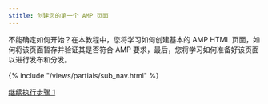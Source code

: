 ```yaml
---
$title: 创建您的第一个 AMP 页面
---
```


不能确定如何开始？在本教程中，您将学习如何创建基本的 AMP HTML 页面，如何将该页面暂存并验证其是否符合 AMP 要求，最后，您将学习如何准备好该页面以进行发布和分发。

{% include "/views/partials/sub_nav.html" %}

<a class="button go-button" href="/zh_CN/docs/get_started/create/basic_markup.html">继续执行步骤 1</a>